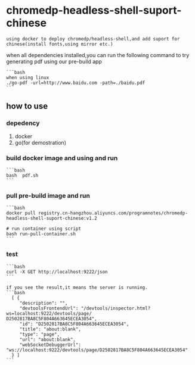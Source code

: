# chromedp-headless-shell-suport-chinese

    using docker to deploy chromedp/headless-shell,and add suport for chinese(install fonts,using mirror etc.)
when all dependencies installed,you can run the following command to try generating pdf using our pre-build app

    ```bash
    when using linux
    ./go-pdf -url=http://www.baidu.com -path=./baidu.pdf
    ```

## how to use

### depedency

1. docker
2. go(for demostration)

### build docker image and using and run

    ```bash
    bash  pdf.sh
    ```

### pull pre-build image and run

    ```bash
    docker pull registry.cn-hangzhou.aliyuncs.com/programnotes/chromedp-headless-shell-suport-chinese:v1.2

    # run container using script
    bash run-pull-container.sh
    ```

### test

    ```bash
    curl -X GET http://localhost:9222/json
    ```

    if you see the result,it means the server is running.
    ```bash
      [ {
         "description": "",
         "devtoolsFrontendUrl": "/devtools/inspector.html?ws=localhost:9222/devtools/page/      D2502817BA8C5F804A663645ECEA3054",
         "id": "D2502817BA8C5F804A663645ECEA3054",
         "title": "about:blank",
         "type": "page",
         "url": "about:blank",
         "webSocketDebuggerUrl": "ws://localhost:9222/devtools/page/D2502817BA8C5F804A663645ECEA3054"
      } ]
    ```

